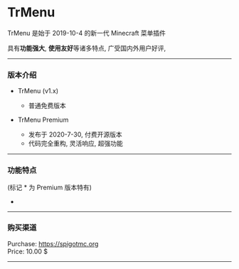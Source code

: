 # TrMenu

TrMenu 是始于 2019-10-4 的新一代 Minecraft 菜单插件  

具有**功能强大**, **使用友好**等诸多特点, 广受国内外用户好评,  

---

### 版本介绍

- TrMenu (v1.x)
  - 普通免费版本
  
- TrMenu Premium
  - 发布于 2020-7-30, 付费开源版本
  - 代码完全重构, 灵活响应, 超强功能

---

### 功能特点
(标记 * 为 Premium 版本特有)

- 

---

### 购买渠道

Purchase: https://spigotmc.org  
Price: 10.00 $

---
